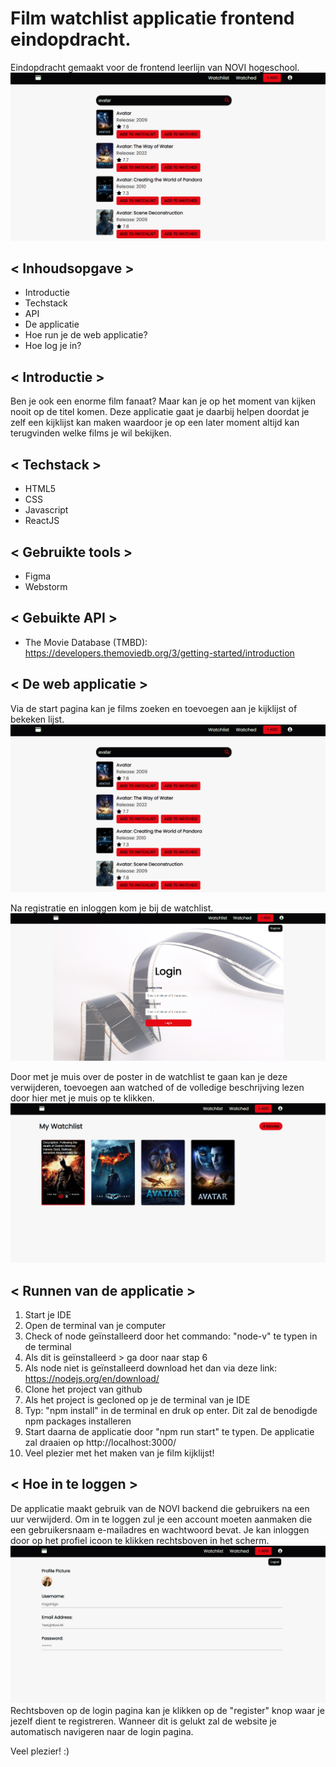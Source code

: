 # Film watchlist applicatie frontend eindopdracht. 
Eindopdracht gemaakt voor de frontend leerlijn van NOVI hogeschool. 
![img.png](src/assets/images/img.png)

## < Inhoudsopgave >
- Introductie
- Techstack
- API
- De applicatie
- Hoe run je de web applicatie?
- Hoe log je in? 

## < Introductie >
Ben je ook een enorme film fanaat? Maar kan je op het moment van kijken nooit op de
titel komen. Deze applicatie gaat je daarbij helpen doordat je zelf een kijklijst
kan maken waardoor je op een later moment altijd kan terugvinden welke films je wil
bekijken.

## < Techstack >
- HTML5
- CSS
- Javascript
- ReactJS

## < Gebruikte tools >
- Figma
- Webstorm

## < Gebuikte API >
- The Movie Database (TMBD): https://developers.themoviedb.org/3/getting-started/introduction

## < De web applicatie >
Via de start pagina kan je films zoeken en toevoegen aan je kijklijst of bekeken lijst.
![img.png](src/assets/images/img.png)

Na registratie en inloggen kom je bij de watchlist.
![img_1.png](src/assets/images/img_1.png)

Door met je muis over de poster in de watchlist te gaan kan je deze verwijderen, toevoegen aan watched of de volledige beschrijving lezen door hier met je muis op te klikken. 
![img_4.png](src/assets/images/img_4.png)

## < Runnen van de applicatie >
1. Start je IDE
2. Open de terminal van je computer
3. Check of node geïnstalleerd door het commando: "node-v" te typen in de terminal
4. Als dit is geïnstalleerd > ga door naar stap 6
5. Als node niet is geïnstalleerd download het dan via deze link: https://nodejs.org/en/download/
6. Clone het project van github
7. Als het project is gecloned op je de terminal van je IDE
8. Typ: "npm install" in de terminal en druk op enter. Dit zal de benodigde npm packages installeren
9. Start daarna de applicatie door "npm run start" te typen. De applicatie zal draaien op http://localhost:3000/
10. Veel plezier met het maken van je film kijklijst! 

## < Hoe in te loggen >
De applicatie maakt gebruik van de NOVI backend die gebruikers na een uur verwijderd. Om in te loggen zul je een account moeten aanmaken die een gebruikersnaam e-mailadres en wachtwoord bevat. 
Je kan inloggen door op het profiel icoon te klikken rechtsboven in het scherm. 
![img_5.png](src/assets/images/img_5.png)
Rechtsboven op de login pagina kan je klikken op de "register" knop waar je jezelf dient te registreren. Wanneer dit is gelukt zal de website je automatisch navigeren naar de login pagina. 

Veel plezier! :) 

